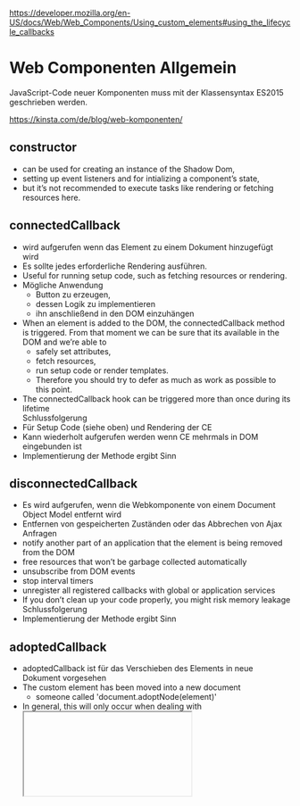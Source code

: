 https://developer.mozilla.org/en-US/docs/Web/Web_Components/Using_custom_elements#using_the_lifecycle_callbacks



# Web Componenten Allgemein
JavaScript-Code neuer Komponenten muss mit der Klassensyntax ES2015 geschrieben werden.

https://kinsta.com/de/blog/web-komponenten/


## constructor
- can be used for creating an instance of the Shadow Dom, 
- setting up event listeners and for intializing a component’s state, 
- but it’s not recommended to execute tasks like rendering or fetching resources here. 

## connectedCallback
- wird aufgerufen wenn das Element zu einem Dokument hinzugefügt wird
- Es sollte jedes erforderliche Rendering ausführen.
- Useful for running setup code, such as fetching resources or rendering. 
- Mögliche Anwendung
  - Button zu erzeugen, 
  - dessen Logik zu implementieren 
  - ihn anschließend in den DOM einzuhängen 
- When an element is added to the DOM, the connectedCallback method is triggered. 
  From that moment we can be sure that its available in the DOM and we’re able to 
  - safely set attributes, 
  - fetch resources, 
  - run setup code or render templates. 
  - Therefore you should try to defer as much as work as possible to this point.  
- The connectedCallback hook can be triggered more than once during its lifetime  
Schlussfolgerung
- Für Setup Code (siehe oben) und Rendering der CE
- Kann wiederholt aufgerufen werden wenn CE mehrmals in DOM eingebunden ist
- Implementierung der Methode ergibt Sinn

## disconnectedCallback
- Es wird aufgerufen, wenn die Webkomponente von einem Document Object Model entfernt wird
- Entfernen von gespeicherten Zuständen oder das Abbrechen von Ajax Anfragen
- notify another part of an application that the element is being removed from the DOM
- free resources that won’t be garbage collected automatically
- unsubscribe from DOM events
- stop interval timers
- unregister all registered callbacks with global or application services
- If you don’t clean up your code properly, you might risk memory leakage 
Schlussfolgerung
- Implementierung der Methode ergibt Sinn 

## adoptedCallback
- adoptedCallback ist für das Verschieben des Elements in neue Dokument vorgesehen
- The custom element has been moved into a new document 
  -  someone called 'document.adoptNode(element)'
- In general, this will only occur when dealing with <iframe/> elements 
  where each iframe has its own DOM, but when it happens the adoptedCallback lifecycle hook is triggered  
Schlussfolgerung
- Implementierung der Methode ergibt KEIN Sinn 

## attributeChangedCallback
- attributeChangedCallback wird immer aufgerufen, 
  wenn sich eines der Attribute des Elements ändert.
- alled when an observed attribute has been added, removed, updated, or replaced. 
- Also called for initial values when an element is created by the parser, or upgraded.
- Note: only attributes listed in observedAttributes property will receive this callback.   
- Allgemein
  - The attributes are only read when the component is added to the DOM
  - We first have to remove and add it to the DOM in order to update them again. 
  - A waste of resources, but luckely attributeChangedCallback will be triggered 
    when attributes are added, removed, updated or replaced or when an instance of a component is upgraded
  - only attributes listed in the static get observedAttributes method are observed.
Schlussfolgerung
- Implementierung der Methode ergibt Sinn 

# Lifecycle Hooks/Callbacks Web Components
- http://www.tutorialsavvy.com/2015/07/w3c-web-component-specifications-terminology.html/

The start of a Web Component’s lifecycle: 
- constructor first, 
- and then connectedCallback after adding to the DOM 
- Since the shadow root was attached in the constructor(), then connectedCallback() 
  can be used to access attributes, child elements, or attach event listeners
- If the component is moved or removed and re-attached to the DOM, then connectedCallback() 
  will be called again.  

- The following events happen in a Web Component’s lifecycle:
1. Element is inserted into the DOM
2. Updates when a UI event is being triggered
3. Element deleted from the DOM


# states 
- web Component goes through different states during its life cycle:
  - created: 
    - An web component will be in created state when it is first initialized.
      To handle this state 'createdCallback()' method is provided by the specification.
  - attached: 
    - An web component will be in attached state when it is first inserted to DOM.
      To handle this state 'attachedCallback()' method is provided by the specification.
  - detached: 
    - An web component will be in detached state when it is removed from the DOM.
      To handle this state 'detachedCallback()' method is provided by the specification.
  - attributeChanged: 
    - An web component will be in attributeChanged state when one of its attribute value is 
      updated.To handle this state 'attribueChangedCallback()' method is provided by the specification.

